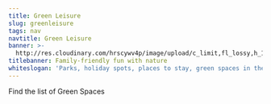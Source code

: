 ```yaml
---
title: Green Leisure
slug: greenleisure
tags: nav
navtitle: Green Leisure
banner: >-
  http://res.cloudinary.com/hrscywv4p/image/upload/c_limit,fl_lossy,h_1500,w_2000,f_auto,q_auto/v1/1378019/kilarov-zaneit-634702-unsplash_zfrfwx.jpg
titlebanner: Family-friendly fun with nature
whiteslogan: 'Parks, holiday spots, places to stay, green spaces in the city'
---
```

<p class="lead">Find the list of  Green Spaces </p>
